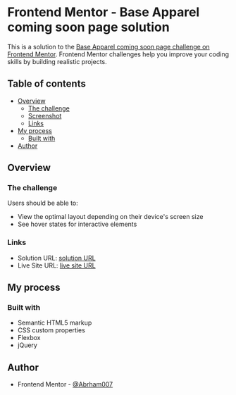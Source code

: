 # Frontend Mentor - Base Apparel coming soon page solution

This is a solution to the [Base Apparel coming soon page challenge on Frontend Mentor](https://www.frontendmentor.io/challenges/base-apparel-coming-soon-page-5d46b47f8db8a7063f9331a0). Frontend Mentor challenges help you improve your coding skills by building realistic projects.

## Table of contents

- [Overview](#overview)
  - [The challenge](#the-challenge)
  - [Screenshot](#screenshot)
  - [Links](#links)
- [My process](#my-process)
  - [Built with](#built-with)
- [Author](#author)

## Overview

### The challenge

Users should be able to:

- View the optimal layout depending on their device's screen size
- See hover states for interactive elements

### Links

- Solution URL: [solution URL](https://github.com/Abrham007/base-apparel-coming-soon-master.git)
- Live Site URL: [live site URL](https://abrham007.github.io/base-apparel-coming-soon-master/)

## My process

### Built with

- Semantic HTML5 markup
- CSS custom properties
- Flexbox
- jQuery

## Author

- Frontend Mentor - [@Abrham007](https://www.frontendmentor.io/profile/Abrham007)
